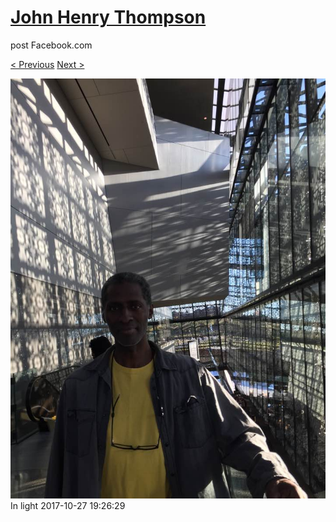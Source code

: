 # [John Henry Thompson](../README.md)
post Facebook.com

[< Previous](2017-10-27-1.md) [Next >](2017-10-24-1.md)

[![](../media/2017-10-27/Timeline-Photos-In-light.jpg)](../README.md)
In light
2017-10-27 19:26:29